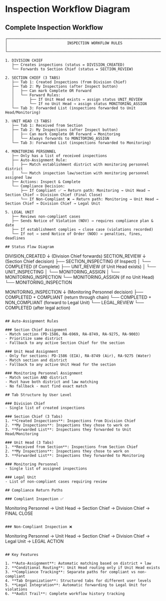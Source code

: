 # Inspection Workflow Diagram

## Complete Inspection Workflow

```
┌─────────────────────────────────────────────────────────────────────────────────────┐
│                           INSPECTION WORKFLOW RULES                                 │
└─────────────────────────────────────────────────────────────────────────────────────┘

1. DIVISION CHIEF
   ├── Creates inspections (status = DIVISION_CREATED)
   └── Forwards to Section Chief (status = SECTION_REVIEW)

2. SECTION CHIEF (3 TABS)
   ├── Tab 1: Created Inspections (from Division Chief)
   ├── Tab 2: My Inspections (after Inspect button)
   │   ├── Can mark Complete OR Forward
   │   └── Forward Rules:
   │       ├── If Unit Head exists → assign status UNIT_REVIEW
   │       └── If no Unit Head → assign status MONITORING_ASSIGN
   └── Tab 3: Forwarded List (inspections forwarded to Unit Head/Monitoring)

3. UNIT HEAD (3 TABS)
   ├── Tab 1: Received from Section
   ├── Tab 2: My Inspections (after Inspect button)
   │   ├── Can mark Complete OR Forward → Monitoring
   │   └── Always forwards to MONITORING_ASSIGN
   └── Tab 3: Forwarded List (inspections forwarded to Monitoring)

4. MONITORING PERSONNEL
   ├── Only has a list of received inspections
   ├── Auto-Assignment Rule:
   │   ├── Match establishment district with monitoring personnel district
   │   └── Match inspection law/section with monitoring personnel assigned law
   ├── Actions: Inspect & Complete
   └── Compliance Decision:
       ├── If Compliant ✅ → Return path: Monitoring → Unit Head → Section Chief → Division Chief (Final Close)
       └── If Non-Compliant ❌ → Return path: Monitoring → Unit Head → Section Chief → Division Chief → Legal Unit

5. LEGAL UNIT
   ├── Reviews non-compliant cases
   ├── Sends Notice of Violation (NOV) → requires compliance plan & date
   ├── If establishment complies → close case (violations recorded)
   └── If not → send Notice of Order (NOO) → penalties, fines, deadlines

## Status Flow Diagram

```
DIVISION_CREATED
    ↓ (Division Chief forwards)
SECTION_REVIEW
    ↓ (Section Chief decision)
    ├── SECTION_INSPECTING (if Inspect)
    │   └── COMPLETED (if Complete)
    ├── UNIT_REVIEW (if Unit Head exists)
    │   └── UNIT_INSPECTING
    │       └── MONITORING_ASSIGN
    │           └── MONITORING_INSPECTION
    └── MONITORING_ASSIGN (if no Unit Head)
        └── MONITORING_INSPECTION

MONITORING_INSPECTION
    ↓ (Monitoring Personnel decision)
    ├── COMPLETED + COMPLIANT (return through chain)
    └── COMPLETED + NON_COMPLIANT (forward to Legal Unit)
        └── LEGAL_REVIEW
            └── COMPLETED (after legal action)
```

## Auto-Assignment Rules

### Section Chief Assignment
- Match section (PD-1586, RA-6969, RA-8749, RA-9275, RA-9003)
- Prioritize same district
- Fallback to any active Section Chief for the section

### Unit Head Assignment
- Only for sections: PD-1586 (EIA), RA-8749 (Air), RA-9275 (Water)
- Match section and district
- Fallback to any active Unit Head for the section

### Monitoring Personnel Assignment
- Match section AND district
- Must have both district and law matching
- No fallback - must find exact match

## Tab Structure by User Level

### Division Chief
- Single list of created inspections

### Section Chief (3 Tabs)
1. **Created Inspections**: Inspections from Division Chief
2. **My Inspections**: Inspections they chose to work on
3. **Forwarded List**: Inspections they forwarded to Unit Head/Monitoring

### Unit Head (3 Tabs)
1. **Received from Section**: Inspections from Section Chief
2. **My Inspections**: Inspections they chose to work on
3. **Forwarded List**: Inspections they forwarded to Monitoring

### Monitoring Personnel
- Single list of assigned inspections

### Legal Unit
- List of non-compliant cases requiring review

## Compliance Return Paths

### Compliant Inspection ✅
```
Monitoring Personnel → Unit Head → Section Chief → Division Chief → FINAL CLOSE
```

### Non-Compliant Inspection ❌
```
Monitoring Personnel → Unit Head → Section Chief → Division Chief → Legal Unit → LEGAL ACTION
```

## Key Features

1. **Auto-Assignment**: Automatic matching based on district + law
2. **Conditional Routing**: Unit Head routing only if Unit Head exists
3. **Compliance Tracking**: Separate paths for compliant vs non-compliant
4. **Tab Organization**: Structured tabs for different user levels
5. **Legal Integration**: Automatic forwarding to Legal Unit for violations
6. **Audit Trail**: Complete workflow history tracking
